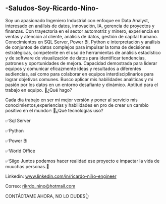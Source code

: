 ## -Saludos-Soy-Ricardo-Nino-
Soy un apasionado Ingeniero Industrial con enfoque en Data Analyst, interesado en análisis de datos, innovación, IA, gerencia de proyectos y finanzas. Con trayectoria en el sector automotriz y minero, experiencia en ventas y atención al cliente, análisis de datos, gestión de capital humano. Conocimientos en SQL Server, Power Bi, Python e interpretación y análisis de conjuntos de datos complejos para impulsar la toma de decisiones estratégicas, competente en el uso de herramientas de análisis estadístico y de software de visualización de datos para identificar tendencias, patrones y oportunidades de mejora. Capacidad demostrada para liderar equipos y comunicar eficazmente ideas y resultados a diferentes audiencias, así como para colaborar en equipos interdisciplinarios para lograr objetivos comunes. Busco aplicar mis habilidades analíticas y mi pasión por los datos en un entorno desafiante y dinámico. Aptitud para el trabajo en equipo.
🔵¿Qué hago?

Cada dia trabajo en ser mi mejor versión y poner al servicio mis conocimientos,experiencias y habilidades en pro de crear un cambio positivo en el mundo🔥
🔵¿Qué tecnologías uso?

✅Sql Server

✅Python

✅Power Bi

✅World Office

✅Siigo
Juntos podemos hacer realidad ese proyecto e impactar la vida de muuchas personas.🙂

Linkedin: www.linkedin.com/in/ricardo-niño-engineer

Correo: rikrdo_nino@hotmail.com

CONTÁCTAME AHORA, NO LO DUDES👆
